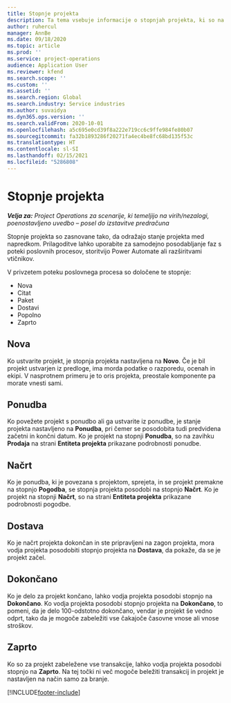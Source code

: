 ```yaml
---
title: Stopnje projekta
description: Ta tema vsebuje informacije o stopnjah projekta, ki so na voljo v storitvi Microsoft Dynamics Project Operations.
author: ruhercul
manager: AnnBe
ms.date: 09/18/2020
ms.topic: article
ms.prod: ''
ms.service: project-operations
audience: Application User
ms.reviewer: kfend
ms.search.scope: ''
ms.custom: ''
ms.assetid: ''
ms.search.region: Global
ms.search.industry: Service industries
ms.author: suvaidya
ms.dyn365.ops.version: ''
ms.search.validFrom: 2020-10-01
ms.openlocfilehash: a5c695e0cd39f8a222e719cc6c9ffe984fe80b07
ms.sourcegitcommit: fa32b1893286f20271fa4ec4be8fc68bd135f53c
ms.translationtype: HT
ms.contentlocale: sl-SI
ms.lasthandoff: 02/15/2021
ms.locfileid: "5286808"
---
```

# <a name="project-stages"></a>Stopnje projekta

_**Velja za:** Project Operations za scenarije, ki temeljijo na virih/nezalogi, poenostavljeno uvedbo – posel do izstavitve predračuna_

Stopnje projekta so zasnovane tako, da odražajo stanje projekta med napredkom. Prilagoditve lahko uporabite za samodejno posodabljanje faz s poteki poslovnih procesov, storitvijo Power Automate ali razširitvami vtičnikov.

V privzetem poteku poslovnega procesa so določene te stopnje:

- Nova
- Citat
- Paket
- Dostavi
- Popolno
- Zaprto 

## <a name="new"></a>Nova

Ko ustvarite projekt, je stopnja projekta nastavljena na **Novo**. Če je bil projekt ustvarjen iz predloge, ima morda podatke o razporedu, ocenah in ekipi. V nasprotnem primeru je to oris projekta, preostale komponente pa morate vnesti sami.

## <a name="quote"></a>Ponudba

Ko povežete projekt s ponudbo ali ga ustvarite iz ponudbe, je stanje projekta nastavljeno na **Ponudba**, pri čemer se posodobita tudi predvidena začetni in končni datum. Ko je projekt na stopnji **Ponudba**, so na zavihku **Prodaja** na strani **Entiteta projekta** prikazane podrobnosti ponudbe.

## <a name="plan"></a>Načrt

Ko je ponudba, ki je povezana s projektom, sprejeta, in se projekt premakne na stopnjo **Pogodba**, se stopnja projekta posodobi na stopnjo **Načrt**. Ko je projekt na stopnji **Načrt**, so na strani **Entiteta projekta** prikazane podrobnosti pogodbe.

## <a name="deliver"></a>Dostava

Ko je načrt projekta dokončan in ste pripravljeni na zagon projekta, mora vodja projekta posodobiti stopnjo projekta na **Dostava**, da pokaže, da se je projekt začel.

## <a name="complete"></a>Dokončano 

Ko je delo za projekt končano, lahko vodja projekta posodobi stopnjo na **Dokončano**. Ko vodja projekta posodobi stopnjo projekta na **Dokončano**, to pomeni, da je delo 100-odstotno dokončano, vendar je projekt še vedno odprt, tako da je mogoče zabeležiti vse čakajoče časovne vnose ali vnose stroškov.

## <a name="close"></a>Zaprto

Ko so za projekt zabeležene vse transakcije, lahko vodja projekta posodobi stopnjo na **Zaprto**. Na tej točki ni več mogoče beležiti transakcij in projekt je nastavljen na način samo za branje.



[!INCLUDE[footer-include](../includes/footer-banner.md)]